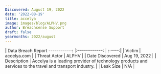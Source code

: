 ```yaml
---
Discovered: August 19, 2022
date: '2022-08-19'
title: accelya
image: images/blog/ALPHV.png
author: Breachsense Support
draft: false
yearmonths: 2022/august
---
```



| Data Breach Report
------------:     |:-------------:    | :-----:|
| Victim      | accelya.com      | 
| Threat Actor      | ALPHV      | 
| Date Discovered      | Aug 19, 2022      | 
| Description      | Accelya is a leading provider of technology products and services to the travel and transport industry.       | 
| Leak Size      | N/A      | 

